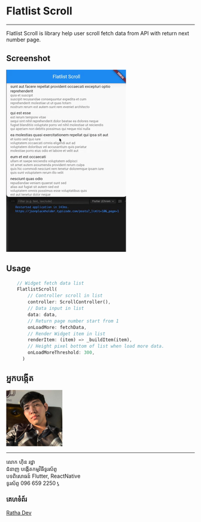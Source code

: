 # Flatlist Scroll

<hr />
Flatlist Scroll is library help user scroll fetch data from API with return next number page.

## Screenshot

<img src="https://raw.githubusercontent.com/RathaIct/Flatlist-Scroll-Plugin/main/demo.gif" width="320" />

## Usage

```dart
    // Widget fetch data list
    FlatlistScroll(
        // Controller scroll in list
        controller: ScrollController(),
        // Data input in list
        data: data,
        // Return page number start from 1
        onLoadMore: fetchData,
        // Render Widget item in list
        renderItem: (item) => _buildItem(item),
        // Height pixel bottom of list when load more data.
        onLoadMoreThreshold: 300,
      )
```

## អ្នកបង្កើត

<img src="https://raw.githubusercontent.com/RathaIct/KhmerDateDart/main/ratha.jpeg" width="150" />
<hr />
លោក ហ៊ិន រដ្ឋា
<br />
ជំនាញ បង្កើតកម្មវិធីទូរស័ព្ទ
<br />
បទពិសោធន៍ Flutter, ReactNative
<br />
ទូរស័ព្ទ 096 659 2250 <a href="tel:0966592250">📞</a>

### គេហទំព័រ

<a href="https://rathadev.site"  target="_blank">Ratha Dev</a>
